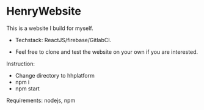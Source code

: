 # HenryWebsite
This is a website I build for myself. 
* Techstack: ReactJS/firebase/GitlabCI.

* Feel free to clone and test the website on your own if you are interested.

Instruction:
+ Change directory to hhplatform
+ npm i
+ npm start

Requirements: nodejs, npm

